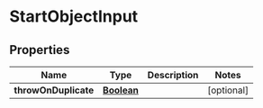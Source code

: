 

# StartObjectInput


## Properties

| Name | Type | Description | Notes |
|------------ | ------------- | ------------- | -------------|
|**throwOnDuplicate** | [**Boolean**](Boolean.md) |  |  [optional] |



